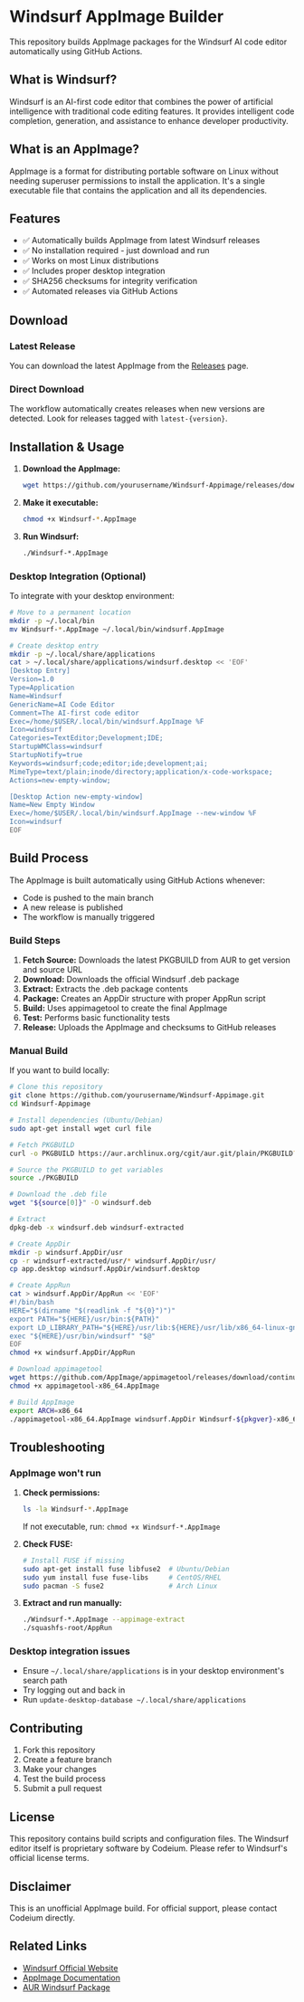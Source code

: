 # Windsurf AppImage Builder

This repository builds AppImage packages for the Windsurf AI code editor automatically using GitHub Actions.

## What is Windsurf?

Windsurf is an AI-first code editor that combines the power of artificial intelligence with traditional code editing features. It provides intelligent code completion, generation, and assistance to enhance developer productivity.

## What is an AppImage?

AppImage is a format for distributing portable software on Linux without needing superuser permissions to install the application. It's a single executable file that contains the application and all its dependencies.

## Features

- ✅ Automatically builds AppImage from latest Windsurf releases
- ✅ No installation required - just download and run
- ✅ Works on most Linux distributions
- ✅ Includes proper desktop integration
- ✅ SHA256 checksums for integrity verification
- ✅ Automated releases via GitHub Actions

## Download

### Latest Release

You can download the latest AppImage from the [Releases](../../releases) page.

### Direct Download

The workflow automatically creates releases when new versions are detected. Look for releases tagged with `latest-{version}`.

## Installation & Usage

1. **Download the AppImage:**
   ```bash
   wget https://github.com/yourusername/Windsurf-Appimage/releases/download/latest-x.x.x/Windsurf-x.x.x-x86_64.AppImage
   ```

2. **Make it executable:**
   ```bash
   chmod +x Windsurf-*.AppImage
   ```

3. **Run Windsurf:**
   ```bash
   ./Windsurf-*.AppImage
   ```

### Desktop Integration (Optional)

To integrate with your desktop environment:

```bash
# Move to a permanent location
mkdir -p ~/.local/bin
mv Windsurf-*.AppImage ~/.local/bin/windsurf.AppImage

# Create desktop entry
mkdir -p ~/.local/share/applications
cat > ~/.local/share/applications/windsurf.desktop << 'EOF'
[Desktop Entry]
Version=1.0
Type=Application
Name=Windsurf
GenericName=AI Code Editor
Comment=The AI-first code editor
Exec=/home/$USER/.local/bin/windsurf.AppImage %F
Icon=windsurf
Categories=TextEditor;Development;IDE;
StartupWMClass=windsurf
StartupNotify=true
Keywords=windsurf;code;editor;ide;development;ai;
MimeType=text/plain;inode/directory;application/x-code-workspace;
Actions=new-empty-window;

[Desktop Action new-empty-window]
Name=New Empty Window
Exec=/home/$USER/.local/bin/windsurf.AppImage --new-window %F
Icon=windsurf
EOF
```

## Build Process

The AppImage is built automatically using GitHub Actions whenever:

- Code is pushed to the main branch
- A new release is published
- The workflow is manually triggered

### Build Steps

1. **Fetch Source:** Downloads the latest PKGBUILD from AUR to get version and source URL
2. **Download:** Downloads the official Windsurf .deb package
3. **Extract:** Extracts the .deb package contents
4. **Package:** Creates an AppDir structure with proper AppRun script
5. **Build:** Uses appimagetool to create the final AppImage
6. **Test:** Performs basic functionality tests
7. **Release:** Uploads the AppImage and checksums to GitHub releases

### Manual Build

If you want to build locally:

```bash
# Clone this repository
git clone https://github.com/yourusername/Windsurf-Appimage.git
cd Windsurf-Appimage

# Install dependencies (Ubuntu/Debian)
sudo apt-get install wget curl file

# Fetch PKGBUILD
curl -o PKGBUILD https://aur.archlinux.org/cgit/aur.git/plain/PKGBUILD?h=windsurf-bin

# Source the PKGBUILD to get variables
source ./PKGBUILD

# Download the .deb file
wget "${source[0]}" -O windsurf.deb

# Extract
dpkg-deb -x windsurf.deb windsurf-extracted

# Create AppDir
mkdir -p windsurf.AppDir/usr
cp -r windsurf-extracted/usr/* windsurf.AppDir/usr/
cp app.desktop windsurf.AppDir/windsurf.desktop

# Create AppRun
cat > windsurf.AppDir/AppRun << 'EOF'
#!/bin/bash
HERE="$(dirname "$(readlink -f "${0}")")"
export PATH="${HERE}/usr/bin:${PATH}"
export LD_LIBRARY_PATH="${HERE}/usr/lib:${HERE}/usr/lib/x86_64-linux-gnu:${LD_LIBRARY_PATH}"
exec "${HERE}/usr/bin/windsurf" "$@"
EOF
chmod +x windsurf.AppDir/AppRun

# Download appimagetool
wget https://github.com/AppImage/appimagetool/releases/download/continuous/appimagetool-x86_64.AppImage
chmod +x appimagetool-x86_64.AppImage

# Build AppImage
export ARCH=x86_64
./appimagetool-x86_64.AppImage windsurf.AppDir Windsurf-${pkgver}-x86_64.AppImage
```

## Troubleshooting

### AppImage won't run

1. **Check permissions:**
   ```bash
   ls -la Windsurf-*.AppImage
   ```
   If not executable, run: `chmod +x Windsurf-*.AppImage`

2. **Check FUSE:**
   ```bash
   # Install FUSE if missing
   sudo apt-get install fuse libfuse2  # Ubuntu/Debian
   sudo yum install fuse fuse-libs     # CentOS/RHEL
   sudo pacman -S fuse2                # Arch Linux
   ```

3. **Extract and run manually:**
   ```bash
   ./Windsurf-*.AppImage --appimage-extract
   ./squashfs-root/AppRun
   ```

### Desktop integration issues

- Ensure `~/.local/share/applications` is in your desktop environment's search path
- Try logging out and back in
- Run `update-desktop-database ~/.local/share/applications`

## Contributing

1. Fork this repository
2. Create a feature branch
3. Make your changes
4. Test the build process
5. Submit a pull request

## License

This repository contains build scripts and configuration files. The Windsurf editor itself is proprietary software by Codeium. Please refer to Windsurf's official license terms.

## Disclaimer

This is an unofficial AppImage build. For official support, please contact Codeium directly.

## Related Links

- [Windsurf Official Website](https://codeium.com/windsurf)
- [AppImage Documentation](https://appimage.org/)
- [AUR Windsurf Package](https://aur.archlinux.org/packages/windsurf-bin)